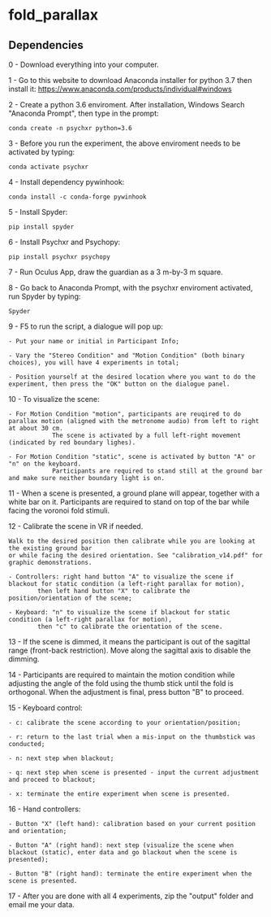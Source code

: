 # fold_parallax

## Dependencies

0 - Download everything into your computer.

1 - Go to this website to download Anaconda installer for python 3.7 then install it: https://www.anaconda.com/products/individual#windows

2 - Create a python 3.6 enviroment. After installation, Windows Search "Anaconda Prompt", then type in the prompt:

```conda create -n psychxr python=3.6```

3 - Before you run the experiment, the above enviroment needs to be activated by typing:

```conda activate psychxr ```

4 - Install dependency pywinhook:

```conda install -c conda-forge pywinhook ```

5 - Install Spyder:

```pip install spyder ```

6 - Install Psychxr and Psychopy:

```pip install psychxr psychopy```

7 - Run Oculus App, draw the guardian as a 3 m-by-3 m square.

8 - Go back to Anaconda Prompt, with the psychxr enviroment activated, run Spyder by typing:

```Spyder```

9 - F5 to run the script, a dialogue will pop up:

	- Put your name or initial in Participant Info;

	- Vary the "Stereo Condition" and "Motion Condition" (both binary choices), you will have 4 experiments in total;
	
	- Position yourself at the desired location where you want to do the experiment, then press the "OK" button on the dialogue panel.

10 - To visualize the scene:
	
	- For Motion Condition "motion", participants are reuqired to do parallax motion (aligned with the metronome audio) from left to right at about 30 cm.
				The scene is activated by a full left-right movement (indicated by red boundary lighes).
	
	- For Motion Condition "static", scene is activated by button "A" or "n" on the keyboard.
				Participants are required to stand still at the ground bar and make sure neither boundary light is on.

11 - When a scene is presented, a ground plane will appear, together with a white bar on it.
	Participants are required to stand on top of the bar while facing the voronoi fold stimuli.

12 - Calibrate the scene in VR if needed.
	
	Walk to the desired position then calibrate while you are looking at the existing ground bar
	or while facing the desired orientation. See "calibration_v14.pdf" for graphic demonstrations.
	
	- Controllers: right hand button "A" to visualize the scene if blackout for static condition (a left-right parallax for motion),
			then left hand button "X" to calibrate the position/orientation of the scene;
	
	- Keyboard: "n" to visualize the scene if blackout for static condition (a left-right parallax for motion),
			then "c" to calibrate the orientation of the scene.
	
13 - If the scene is dimmed, it means the participant is out of the sagittal range (front-back restriction). Move along the sagittal axis to disable the dimming.

14 - Participants are required to maintain the motion condition while adjusting the angle of the fold using the thumb stick until the fold is orthogonal. When the adjustment is final, press button "B" to proceed.
 
15 - Keyboard control:

	- c: calibrate the scene according to your orientation/position;
	
	- r: return to the last trial when a mis-input on the thumbstick was conducted;

	- n: next step when blackout;

	- q: next step when scene is presented - input the current adjustment and proceed to blackout;

	- x: terminate the entire experiment when scene is presented.

16 - Hand controllers:
 
	- Button "X" (left hand): calibration based on your current position and orientation;
	
	- Button "A" (right hand): next step (visualize the scene when blackout (static), enter data and go blackout when the scene is presented);

	- Button "B" (right hand): terminate the entire experiment when the scene is presented.

17 - After you are done with all 4 experiments, zip the "output" folder and email me your data.
